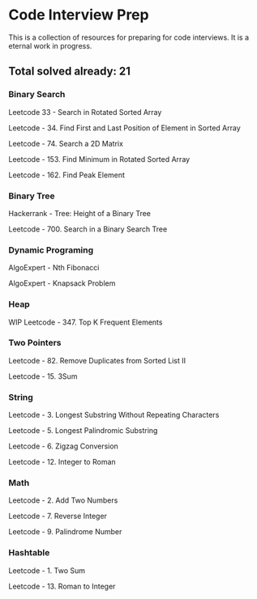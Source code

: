 # Code Interview Prep

This is a collection of resources for preparing for code interviews. It is a eternal work in progress.

## Total solved already: 21
### Binary Search
Leetcode 33 - Search in Rotated Sorted Array

Leetcode - 34. Find First and Last Position of Element in Sorted Array

Leetcode - 74. Search a 2D Matrix

Leetcode - 153. Find Minimum in Rotated Sorted Array

Leetcode - 162. Find Peak Element

### Binary Tree
Hackerrank - Tree: Height of a Binary Tree

Leetcode - 700. Search in a Binary Search Tree

### Dynamic Programing

AlgoExpert - Nth Fibonacci

AlgoExpert - Knapsack Problem

### Heap
WIP Leetcode - 347. Top K Frequent Elements

### Two Pointers
Leetcode - 82. Remove Duplicates from Sorted List II

Leetcode - 15. 3Sum

### String
Leetcode - 3. Longest Substring Without Repeating Characters

Leetcode - 5. Longest Palindromic Substring

Leetcode - 6. Zigzag Conversion

Leetcode - 12. Integer to Roman

### Math
Leetcode - 2. Add Two Numbers

Leetcode - 7. Reverse Integer

Leetcode - 9. Palindrome Number


### Hashtable
Leetcode - 1. Two Sum

Leetcode - 13. Roman to Integer
